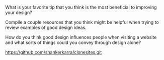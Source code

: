 
What is your favorite tip that you think is the most beneficial to improving your design?

Compile a couple resources that you think might be helpful when trying to review examples of good design ideas.

How do you think good design influences people when visiting a website and what sorts of things could you convey through design alone?


https://github.com/shankerkarra/clonesites.git